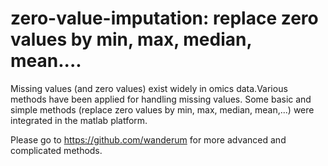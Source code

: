 # zero-value-imputation: replace zero values by min, max, median, mean....
Missing values (and zero values) exist widely in omics data.Various methods have been applied for handling missing values. Some basic and simple methods (replace zero values by min, max, median, mean,...) were integrated in the matlab platform.

Please go to https://github.com/wanderum for more advanced and complicated methods.
